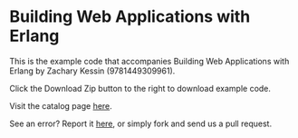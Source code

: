 Building Web Applications with Erlang
=====================================

This is the example code that accompanies Building Web Applications with Erlang by Zachary Kessin (9781449309961).

Click the Download Zip button to the right to download example code.

Visit the catalog page [here](http://shop.oreilly.com/product/0636920021452.do).

See an error? Report it [here](http://oreilly.com/catalog/errata.csp?isbn=0636920021452), or simply fork and send us a pull request.
